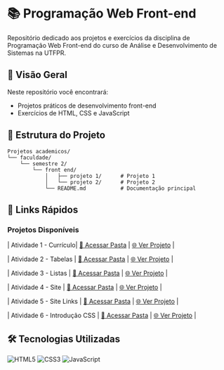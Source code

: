 # 📚 Programação Web Front-end

Repositório dedicado aos projetos e exercícios da disciplina de Programação Web Front-end do curso de Análise e Desenvolvimento de Sistemas na UTFPR.

## 🚀 Visão Geral
Neste repositório você encontrará:
- Projetos práticos de desenvolvimento front-end
- Exercícios de HTML, CSS e JavaScript

## 📂 Estrutura do Projeto
```plaintext
Projetos academicos/
└── faculdade/
    └── semestre 2/
        └── front end/
            │   ├── projeto 1/      # Projeto 1
            │   └── projeto 2/      # Projeto 2
            └── README.md           # Documentação principal
```

## 🔗 Links Rápidos
### Projetos Disponíveis

| Atividade 1 - Currículo| [📁 Acessar Pasta](./Atividade-Curriculo/) | [🌐 Ver Projeto](https://joaopradov.github.io/ProjetosAcademicos/Faculdade/Semestre%202/Front-End/Atividade-Curriculo/) |<br>

| Atividade 2 - Tabelas | [📁 Acessar Pasta](./Atividade-aula3/) | [🌐 Ver Projeto](https://joaopradov.github.io/ProjetosAcademicos/Faculdade/Semestre%202/Front-End/Atividade-siteport/) |<br>

| Atividade 3 - Listas | [📁 Acessar Pasta](./Atividade-semana3/) | [🌐 Ver Projeto](https://joaopradov.github.io/ProjetosAcademicos/Faculdade/Semestre%202/Front-End/Atividade-semana3/) |<br>

| Atividade 4 - Site | [📁 Acessar Pasta](./Atividade-siteport/) | [🌐 Ver Projeto](https://joaopradov.github.io/ProjetosAcademicos/Faculdade/Semestre%202/Front-End/Atividade-aula3/) |<br>

| Atividade 5 - Site Links | [📁 Acessar Pasta](./Atividade6/) | [🌐 Ver Projeto](https://joaopradov.github.io/ProjetosAcademicos/Faculdade/Semestre%202/Front-End/Atividade6/) |<br>

| Atividade 6 - Introdução CSS | [📁 Acessar Pasta](./Atividade-Intro-Css/) | [🌐 Ver Projeto](https://joaopradov.github.io/ProjetosAcademicos/Faculdade/Semestre%202/Front-End/Atividade-Intro-Css/) |<br>

## 🛠 Tecnologias Utilizadas
![HTML5](https://img.shields.io/badge/HTML5-E34F26?style=flat&logo=html5&logoColor=white)  ![CSS3](https://img.shields.io/badge/CSS3-1572B6?style=flat&logo=css3&logoColor=white)  ![JavaScript](https://img.shields.io/badge/JavaScript-F7DF1E?style=flat&logo=javascript&logoColor=black)
